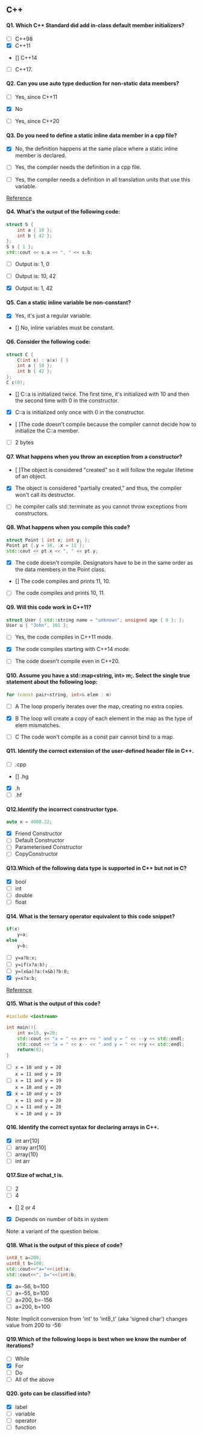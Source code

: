## C++

#### Q1.  Which C++ Standard did add in-class default member initializers?



- [ ] C++98
- [x] C++11
- []  C++14
- [ ] C++17.

#### Q2. Can you use auto type deduction for non-static data members?



- [ ] Yes, since C++11
- [x] No
- [ ] Yes, since C++20



#### Q3.  Do you need to define a static inline data member in a cpp file?



- [x] No, the definition happens at the same place where a static inline member is declared.
- [ ] Yes, the compiler needs the definition in a cpp file.
- [ ]  Yes, the compiler needs a definition in all translation units that use this variable.


[Reference](https://en.cppreference.com/w/cpp/language/bit_field)

#### Q4. What's the output of the following code:

```cpp
struct S {
    int a { 10 };
    int b { 42 };
};
S s { 1 };
std::cout << s.a << ", " << s.b;
```

- [ ] Output is: 1, 0
- [ ] Output is: 10, 42
- [X] Output is: 1, 42


#### Q5. Can a static inline variable be non-constant?

- [X] Yes, it's just a regular variable.
- []  No, inline variables must be constant.

#### Q6. Consider the following code:

```cpp
struct C {
    C(int x) : a(x) { }
    int a { 10 };
    int b { 42 };
};
C c(0);

```

- [] C::a is initialized twice. The first time, it's initialized with 10 and then the second time with 0 in the constructor.
- [X]  C::a is initialized only once with 0 in the constructor.
- [ ]The code doesn't compile because the compiler cannot decide how to initialize the C::a member.
- [ ] 2 bytes


#### Q7. What happens when you throw an exception from a constructor?

- [ ]The object is considered "created" so it will follow the regular lifetime of an object.
- [x] The object is considered "partially created," and thus, the compiler won't call its destructor.
- [ ] he compiler calls std::terminate as you cannot throw exceptions from constructors.




#### Q8. What happens when you compile this code?

```cpp
struct Point { int x; int y; };
Point pt {.y = 10, .x = 11 };
std::cout << pt.x << ", " << pt.y;
```

- [X] The code doesn't compile. Designators have to be in the same order as the data members in the Point class.
- [] The code compiles and prints 11, 10.
- [ ] The code compiles and prints 10, 11.


#### Q9. Will this code work in C++11?
```cpp
struct User { std::string name = "unknown"; unsigned age { 0 }; };
User u { "John", 101 };
```
- [ ] Yes, the code compiles in C++11 mode.
- [X] The code compiles starting with C++14 mode.
- [ ] The code doesn't compile even in C++20.



#### Q10. Assume you have a std::map<string, int> m;. Select the single true statement about the following loop:



```cpp
for (const pair<string, int>& elem : m)
```

- [ ] A The loop properly iterates over the map, creating no extra copies.

- [X] B The loop will create a copy of each element in the map as the type of elem mismatches.

- [ ] C The code won't compile as a const pair cannot bind to a map.

#### Q11. Identify the correct extension of the user-defined header file in C++.

- [ ] .cpp
- [] .hg
- [X] .h
- [ ] .hf

#### Q12.Identify the incorrect constructor type.

```cpp
auto x = 4000.22;
```

- [x] Friend Constructor
- [ ] Default Constructor
- [ ] Parameterised Constructor
- [ ] CopyConstructor

#### Q13.Which of the following data type is supported in C++ but not in C?







- [x] bool
- [ ] int
- [ ] double
- [ ] float

#### Q14. What is the ternary operator equivalent to this code snippet?

```cpp
if(x)
    y=a;
else
    y=b;
```

- [ ] `y=a?b:x;`
- [ ] `y=if(x?a:b);`
- [ ] `y=(x&a)?a:(x&b)?b:0;`
- [x] `y=x?a:b;`

[Reference](https://www.w3schools.com/cpp/cpp_conditions_shorthand.asp)

#### Q15. What is the output of this code?

```cpp
#include <iostream>

int main(){
    int x=10, y=20;
    std::cout << "x = " << x++ << " and y = " << --y << std::endl;
    std::cout << "x = " << x-- << " and y = " << ++y << std::endl;
    return(0);
}
```

- [ ] `x = 10 and y = 20`  
       `x = 11 and y = 19`
- [ ] `x = 11 and y = 19`  
       `x = 10 and y = 20`
- [x] `x = 10 and y = 19`  
       `x = 11 and y = 20`
- [ ] `x = 11 and y = 20`  
       `x = 10 and y = 19`

#### Q16. Identify the correct syntax for declaring arrays in C++.
- [x] int arr[10]
- [ ] array arr[10]
- [ ] array{10}
- [ ] int arr

#### Q17.Size of wchat_t is.



- [ ] 2
- [ ] 4
- [] 2 or 4
- [X] Depends on number of bits in system

Note: a variant of the question below.

#### Q18. What is the output of this piece of code?

```cpp
int8_t a=200;
uint8_t b=100;
std::cout<<"a="<<(int)a;
std::cout<<", b="<<(int)b;
```

- [x] a=-56, b=100
- [ ] a=-55, b=100
- [ ] a=200, b=-156
- [ ] a=200, b=100

Note: Implicit conversion from 'int' to 'int8_t' (aka 'signed char') changes value from 200 to -56

#### Q19.Which of the following loops is best when we know the number of iterations?



- [ ] While
- [x] For
- [ ] Do
- [ ] All of the above

#### Q20. goto can be classified into?

- [x] label
- [ ] variable 
- [ ] operator
- [ ] function
